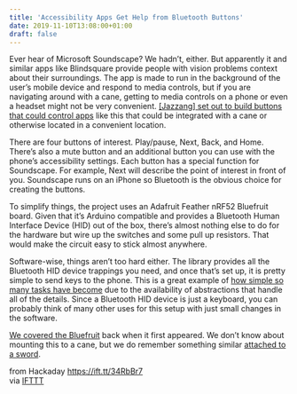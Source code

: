 ```yaml
---
title: 'Accessibility Apps Get Help from Bluetooth Buttons'
date: 2019-11-10T13:08:00+01:00
draft: false
---
```


Ever hear of Microsoft Soundscape? We hadn’t, either. But apparently it and similar apps like Blindsquare provide people with vision problems context about their surroundings. The app is made to run in the background of the user’s mobile device and respond to media controls, but if you are navigating around with a cane, getting to media controls on a phone or even a headset might not be very convenient. [\[Jazzang\] set out to build buttons that could control apps](https://www.instructables.com/id/Arduino-Accessibility-Around-Me-Buttons-Switch-Con/) like this that could be integrated with a cane or otherwise located in a convenient location.

There are four buttons of interest. Play/pause, Next, Back, and Home. There’s also a mute button and an additional button you can use with the phone’s accessibility settings. Each button has a special function for Soundscape. For example, Next will describe the point of interest in front of you. Soundscape runs on an iPhone so Bluetooth is the obvious choice for creating the buttons.

To simplify things, the project uses an Adafruit Feather nRF52 Bluefruit board. Given that it’s Arduino compatible and provides a Bluetooth Human Interface Device (HID) out of the box, there’s almost nothing else to do for the hardware but wire up the switches and some pull up resistors. That would make the circuit easy to stick almost anywhere.

Software-wise, things aren’t too hard either. The library provides all the Bluetooth HID device trappings you need, and once that’s set up, it is pretty simple to send keys to the phone. This is a great example of [how simple so many tasks have become](https://hackaday.com/2019/11/07/found-footage-elliot-williams-talks-nexus-technologies/) due to the availability of abstractions that handle all of the details. Since a Bluetooth HID device is just a keyboard, you can probably think of many other uses for this setup with just small changes in the software.

[We covered the Bluefruit](https://hackaday.com/2013/09/24/announcing-adafruits-bluefruit/) back when it first appeared. We don’t know about mounting this to a cane, but we do remember something similar [attached to a sword](https://hackaday.com/2018/08/16/welcome-to-the-internet-of-swords/).

  
  
from Hackaday https://ift.tt/34RbBr7  
via [IFTTT](https://ifttt.com/?ref=da&site=blogger)